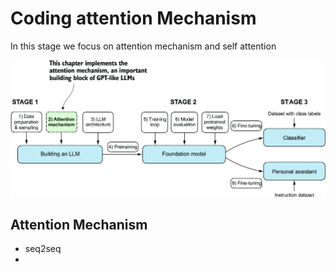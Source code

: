 # Coding attention Mechanism

In this stage we focus on attention mechanism and self attention

![alt text](image.png)


## Attention Mechanism

- seq2seq
-